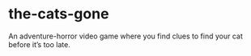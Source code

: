 # the-cats-gone
An adventure-horror video game where you find clues to find your cat before it’s too late.
